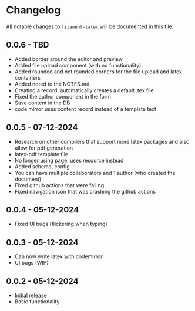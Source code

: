 # Changelog

All notable changes to `filament-latex` will be documented in this file.

## 0.0.6 - TBD

- Added border around the editor and preview
- Added file upload component (with no functionality)
- Added rounded and not rounded corners for the file upload and latex containers
- Added noted to the NOTES.md
- Creating a record, automatically creates a default .tex file
- Fixed the author component in the form
- Save content in the DB
- code mirror uses content record instead of a template text

## 0.0.5 - 07-12-2024
- Research on other compilers that support more latex packages and also allow for pdf generation
- latex-pdf template file
- No longer using page, uses resource instead
- Added schema, config
- You can have multiple collaborators and 1 author (who created the document)
- Fixed github actions that were failing
- Fixed navigation icon that was crashing the github actions

## 0.0.4 - 05-12-2024

- Fixed UI bugs (flickering when typing)

## 0.0.3 - 05-12-2024

- Can now write latex with codemirror
- UI bugs (WIP)

## 0.0.2 - 05-12-2024

- Initial release
- Basic functionality
